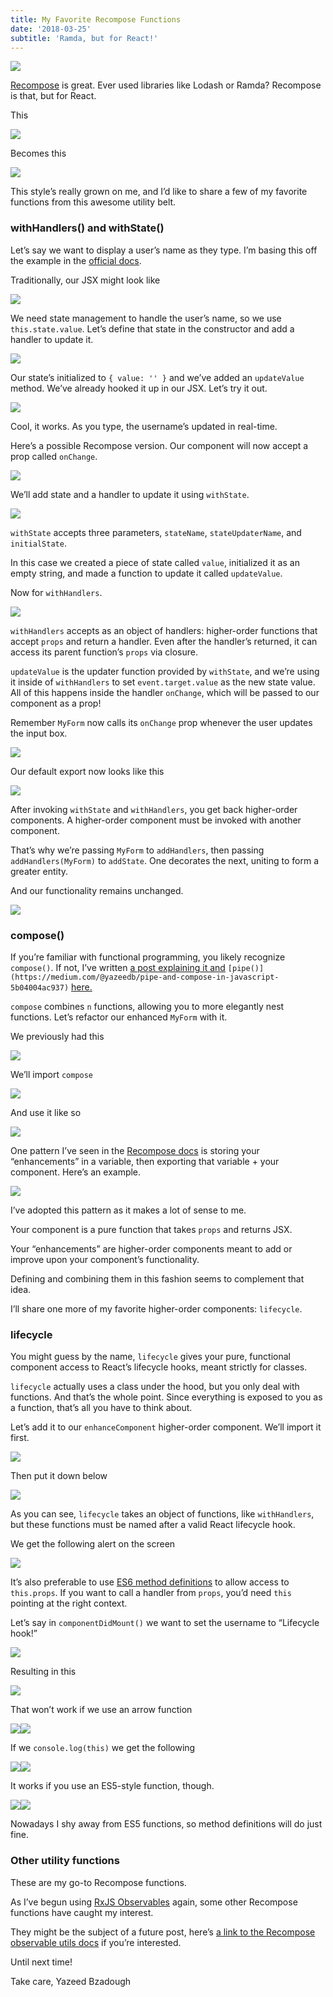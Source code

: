 ```yaml
---
title: My Favorite Recompose Functions
date: '2018-03-25'
subtitle: 'Ramda, but for React!'
---
```


![](https://cdn-images-1.medium.com/max/1600/1*GqfBOm-WZKNslxosoZaB0g.png)

[Recompose](https://github.com/acdlite/recompose) is great. Ever used libraries like Lodash or Ramda? Recompose is that, but for React.

This

![](https://cdn-images-1.medium.com/max/1600/1*gipsb3nHwe8n7dkYy71E-Q.png)

Becomes this

![](https://cdn-images-1.medium.com/max/1600/1*MtQrh_MPgTVSkk_A6jNQTQ.png)

This style’s really grown on me, and I’d like to share a few of my favorite functions from this awesome utility belt.

### withHandlers() and withState()

Let’s say we want to display a user’s name as they type. I’m basing this off the example in the [official docs](https://github.com/acdlite/recompose/blob/master/docs/API.md#withhandlers).

Traditionally, our JSX might look like

![](https://cdn-images-1.medium.com/max/1600/1*B9KydRuH6yRGUR8oPrix9Q.png)

We need state management to handle the user’s name, so we use `this.state.value`. Let’s define that state in the constructor and add a handler to update it.

![](https://cdn-images-1.medium.com/max/1600/1*H-MXigdQSRhsiFYB5Y_48A.png)

Our state’s initialized to `{ value: '' }` and we’ve added an `updateValue` method. We’ve already hooked it up in our JSX. Let’s try it out.

![](https://cdn-images-1.medium.com/max/1600/1*HGShevlvL4xEpXu4qQUnQA.png)

Cool, it works. As you type, the username’s updated in real-time.

Here’s a possible Recompose version. Our component will now accept a prop called `onChange`.

![](https://cdn-images-1.medium.com/max/1600/1*P8BgC9HknovNaQi9sj83Mw.png)

We’ll add state and a handler to update it using `withState`.

![](https://cdn-images-1.medium.com/max/1600/1*iKSoW9OtqAGkL-sqrJ4xMA.png)

`withState` accepts three parameters, `stateName`, `stateUpdaterName`, and `initialState`.

In this case we created a piece of state called `value`, initialized it as an empty string, and made a function to update it called `updateValue`.

Now for `withHandlers`.

![](https://cdn-images-1.medium.com/max/1600/1*eW3uxQdUILoXLtoEwFZi0A.png)

`withHandlers` accepts as an object of handlers: higher-order functions that accept `props` and return a handler. Even after the handler’s returned, it can access its parent function’s `props` via closure.

`updateValue` is the updater function provided by `withState`, and we’re using it inside of `withHandlers` to set `event.target.value` as the new state value. All of this happens inside the handler `onChange`, which will be passed to our component as a prop!

Remember `MyForm` now calls its `onChange` prop whenever the user updates the input box.

![](https://cdn-images-1.medium.com/max/1600/1*tVuSzf72tuLFV0prRTbKdQ.png)

Our default export now looks like this

![](https://cdn-images-1.medium.com/max/1600/1*S0x-Z6WQgXD-6eN15X0WJw.png)

After invoking `withState` and `withHandlers`, you get back higher-order components. A higher-order component must be invoked with another component.

That’s why we’re passing `MyForm` to `addHandlers`, then passing `addHandlers(MyForm)` to `addState`. One decorates the next, uniting to form a greater entity.

And our functionality remains unchanged.

![](https://cdn-images-1.medium.com/max/1600/1*oY0Ekj1emZvzmNzjSPPK9w.png)

### compose()

If you’re familiar with functional programming, you likely recognize `compose()`. If not, I’ve written [a post explaining it and](https://medium.com/@yazeedb/pipe-and-compose-in-javascript-5b04004ac937) `[pipe()](https://medium.com/@yazeedb/pipe-and-compose-in-javascript-5b04004ac937)` [here.](https://medium.com/@yazeedb/pipe-and-compose-in-javascript-5b04004ac937)

`compose` combines `n` functions, allowing you to more elegantly nest functions. Let’s refactor our enhanced `MyForm` with it.

We previously had this

![](https://cdn-images-1.medium.com/max/1600/1*S0x-Z6WQgXD-6eN15X0WJw.png)

We’ll import `compose`

![](https://cdn-images-1.medium.com/max/1600/1*oGm4dmu7jNECKPMQ8hcr5g.png)

And use it like so

![](https://cdn-images-1.medium.com/max/1600/1*f55mNUFAXOGtJPXCCzi0jA.png)

One pattern I’ve seen in the [Recompose docs](http://import%20%7B%20compose,%20withHandlers,%20withState%20%7D%20from%20%27recompose%27;) is storing your “enhancements” in a variable, then exporting that variable + your component. Here’s an example.

![](https://cdn-images-1.medium.com/max/1600/1*7y6j9z_iMN6qlXF3iJmtsg.png)

I’ve adopted this pattern as it makes a lot of sense to me.

Your component is a pure function that takes `props` and returns JSX.

Your “enhancements” are higher-order components meant to add or improve upon your component’s functionality.

Defining and combining them in this fashion seems to complement that idea.

I’ll share one more of my favorite higher-order components: `lifecycle`.

### lifecycle

You might guess by the name, `lifecycle` gives your pure, functional component access to React’s lifecycle hooks, meant strictly for classes.

`lifecycle` actually uses a class under the hood, but you only deal with functions. And that’s the whole point. Since everything is exposed to you as a function, that’s all you have to think about.

Let’s add it to our `enhanceComponent` higher-order component. We’ll import it first.

![](https://cdn-images-1.medium.com/max/1600/1*NMtS3z07K6FyN5NMyi0LLw.png)

Then put it down below

![](https://cdn-images-1.medium.com/max/1600/1*vjtjDY27j18U00_Mkd-_Zg.png)

As you can see, `lifecycle` takes an object of functions, like `withHandlers`, but these functions must be named after a valid React lifecycle hook.

We get the following alert on the screen

![](https://cdn-images-1.medium.com/max/1600/1*Ul_VxynI0ryiPOCGF0KyLw.png)

It’s also preferable to use [ES6 method definitions](https://developer.mozilla.org/en-US/docs/Web/JavaScript/Reference/Functions/Method_definitions) to allow access to `this.props`. If you want to call a handler from `props`, you’d need `this` pointing at the right context.

Let’s say in `componentDidMount()` we want to set the username to “Lifecycle hook!”

![](https://cdn-images-1.medium.com/max/1600/1*7Z_TFQXUaXxf6OYb8Q2SBg.png)

Resulting in this

![](https://cdn-images-1.medium.com/max/1600/1*Q1notpQX1rAJPwKzlwXBxA.png)

That won’t work if we use an arrow function

![](https://cdn-images-1.medium.com/max/1600/1*Ml-1md4__Bt_gcA47juhpA.png)![](https://cdn-images-1.medium.com/max/1600/1*gSbMmkyaPOkAdy-eVUtZyA.png)

If we `console.log(this)` we get the following

![](https://cdn-images-1.medium.com/max/1600/1*JRGNfGHpSXI7yRsqDooQHA.png)![](https://cdn-images-1.medium.com/max/1600/1*Fq7f_mpzc4uLX20XM5Nnsg.png)

It works if you use an ES5-style function, though.

![](https://cdn-images-1.medium.com/max/1600/1*psFc3--98dgEhMCDaxhLFg.png)![](https://cdn-images-1.medium.com/max/1600/1*S4PGAIFeYYno-FWl1EYXOg.png)

Nowadays I shy away from ES5 functions, so method definitions will do just fine.

### Other utility functions

These are my go-to Recompose functions.

As I’ve begun using [RxJS Observables](http://reactivex.io/rxjs/) again, some other Recompose functions have caught my interest.

They might be the subject of a future post, here’s [a link to the Recompose observable utils docs](https://github.com/acdlite/recompose/blob/master/docs/API.md#observable-utilities) if you’re interested.

Until next time!

Take care,
Yazeed Bzadough
